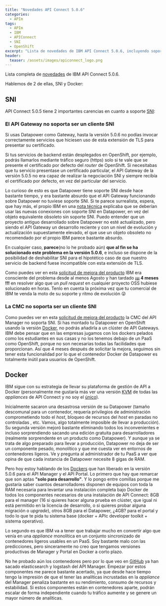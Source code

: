 ```yaml
---
title: "Novedades API Connect 5.0.6"
categories:
  - APIm
tags:
  - APIm
  - IBM
  - APIConnect
  - SNI
  - OpenShift
excerpt: "Lista de novedades de IBM API Connect 5.0.6, incluyendo soporte parcial a SNI e imágenes preliminares de Docker para el API Manager y el API Portal"
header:
  teaser: /assets/images/apiconnect_logo.png
---
```


Lista completa de [novedades](http://www.ibm.com/support/knowledgecenter/SSMNED_5.0.0/com.ibm.apic.overview.doc/overview_whatsnew.html?lang=en) de IBM API Connect 5.0.6.

Hablemos de 2 de ellas, SNI y Docker:

## SNI

API Connect 5.0.5 tiene 2 importantes carencias en cuanto a soporte [SNI](https://es.wikipedia.org/wiki/Server_Name_Indication):

### El API Gateway no soporta ser un cliente SNI
Si usas Datapower como Gateway, hasta la versión 5.0.6 no podías invocar correctamente servicios que hiciesen uso de esta extensión de TLS para presentar su certificado.

Si tus servicios de backend están desplegados en OpenShift, por ejemplo, podrás llamarlos mediante tráfico seguro (https) solo si te vale que se presente el certificado por defecto del *router* de OpenShift. Si necesitabas que tu servicio presentase un certificado particular, el API Gateway de la versión 5.0.5 no era capaz de realizar la negociación SNI y siempre recibía el certificado por defecto, en vez del particular del servicio. 

Lo curioso de esto es que Datapower tiene soporte SNI desde hace bastante tiempo, y era bastante absurdo que el API Gateway funcionando sobre Datapower no tuviese soporte SNI. Si te parece surrealista, espera, que hay más, el propio IBM en una [nota técnica](http://www-01.ibm.com/support/docview.wss?uid=swg21699392) explicaba que se deberían usar las nuevas conexiones con soporte SNI en Datapower, en vez del objeto equivalente obsoleto sin soporte SNI. Puedo entender que un proyecto antiguo desarrollado sobre Datapower no esté actualizado, pero siendo el API Gateway un desarrollo reciente y con un nivel de evolución y actualización supuestamente elevado, el que use un objeto obsoleto no recomendado por el propio IBM parece bastante absurdo.

En cualquier caso, **parece**(no lo he probado aún) **que al fin se ha solucionado este problema en la versión 5.0.6**, e incluso se dispone de la posibilidad de deshabilitar SNI para el hipotético caso de que nuestro servicio de backend fuese incompatible con esta extensión de TLS. 

Como puedes ver en esta [solicitud de mejora del producto](https://www.ibm.com/developerworks/rfe/execute?use_case=viewRfe&CR_ID=92889) IBM era consciente del problema desde al menos Agosto y han tardado **¡¡¡ 4 meses !!!** en resolver algo que un *pull request* en cualquier proyecto OSS hubiese solucionado en horas. Tenlo en cuenta la próxima vez que tu comercial de IBM te venda la moto de su soporte y ritmo de evolución :stuck_out_tongue_winking_eye: 

### La CMC no soporta ser un cliente SNI

Como puedes ver en esta [solicitud de mejora del producto](https://www.ibm.com/developerworks/rfe/execute?use_case=viewRfe&CR_ID=92900) la CMC del API Manager no soporta SNI. Si has montado tu Datapower en OpenShift usando la versión [Docker](https://hub.docker.com/r/ibmcom/datapower/), no podrás añadirla a un clúster de API Gateways. IBM debe pensar que en las empresas jugamos con los dockers pelados como los estudiantes en sus casas y no los tenemos debajo de un PaaS como OpenShift, porque no son necesarias todas las facilidades que proporcionan. Así que 4 meses después de solicitar la mejora, seguimos sin tener esta funcionalidad por lo que el contenedor Docker de Datapower es totalmente inútil para usuarios de OpenShift.

## Docker

IBM sigue con su estrategia de llevar su plataforma de gestión de API a Docker (personalmente me gustaría más ver una versión [KVM](https://www.ibm.com/developerworks/rfe/execute?use_case=viewRfe&CR_ID=92954) de todas las *appliances* de API Connect y no soy el [único](https://www.ibm.com/developerworks/rfe/execute?use_case=viewRfe&CR_ID=93631)).

Inicialmente sacaron una desastrosa versión de su Datapower (tamaño descomunal para un contenedor, requería privilegios de administración comprometiendo todo el *host*, bloqueo de recursos del *host* en paradas no controladas , etc. Vamos, algo totalmente imposible de llevar a producción). Su segunda versión mejoró bastante eliminando todos los inconvenientes e incluso sorprendiendo sacando una edición gratuita para desarrolladores (realmente sorprendente en un producto como Datapower). Y aunque ya se trata de algo preparado para llevar a producción, Datapower no deja de ser un componente pesado, monolítico y que me cuesta ver en entornos de contenedores ligeros. Ve y pregunta al administrador de tu PaaS a ver que opina de que cada instancia de Datapower necesite 8 gigas de RAM.

Pero hoy estoy hablando de los  [Dockers](https://hub.docker.com/r/ibmcom/apiconnect/) que han liberado en la versión 5.0.6 para el API Manager y el API Portal. Lo primero que hay que remarcar que son aptas **"solo para desarrollo"**. Y lo pongo entre comillas porque me gustaría saber cuantos desarrolladores disponen de equipos con toda la RAM necesaria para levantar una instalación completa bajo Docker de todos los componentes necesarios de una instalación de API Connect: 8GB para el manager (16 si quieres hacer alguna prueba en clúster, que igual ni está permitido en la licencia de desarrollo, o si quieres probar alguna migración o *upgrade*), otros 8GB para el Datapower, ¿4GB? para el portal y todo lo que te pida tu sistema base (docker + APIc developer toolkit + sistema operativo).  

Lo segundo es que IBM va a tener que trabajar mucho en convertir algo que venía en una *appliance* monolítica en un conjunto sincronizado de contenedores ligeros usables en un PaaS. Soy bastante malo con las predicciones, pero sinceramente no creo que tengamos versiones productivas de Manager y Portal en Docker a corto plazo. 

No he probado aún los contenedores pero por lo que veo en [GitHub](https://github.com/strongloop/apiconnect-docker) ya han sacado elasticsearch y logstash del API Manager. Empezar por estos componentes me parece bastante acertado, ya que desde hace tiempo tengo la impresión de que el tener las analíticas incrustadas en la *appliance* del Manager penaliza bastante en su rendimiento, consumo de recursos y estabilidad. Si estos componentes están en contenedores aparte, podrán escalar de forma independiente cuando tu tráfico aumente y se genere un mayor número de analíticas.







